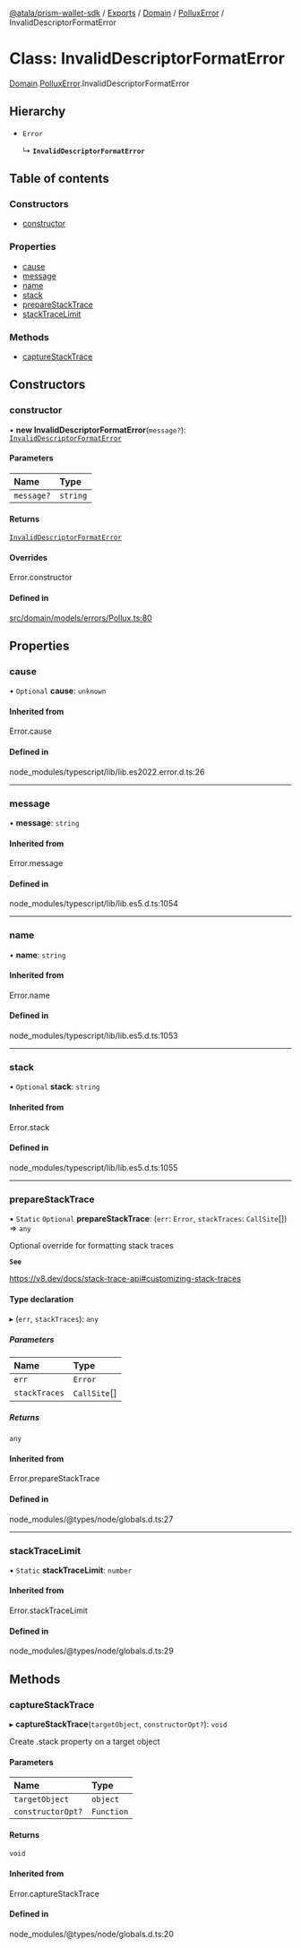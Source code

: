 [@atala/prism-wallet-sdk](../README.md) / [Exports](../modules.md) / [Domain](../modules/Domain.md) / [PolluxError](../modules/Domain.PolluxError.md) / InvalidDescriptorFormatError

# Class: InvalidDescriptorFormatError

[Domain](../modules/Domain.md).[PolluxError](../modules/Domain.PolluxError.md).InvalidDescriptorFormatError

## Hierarchy

- `Error`

  ↳ **`InvalidDescriptorFormatError`**

## Table of contents

### Constructors

- [constructor](Domain.PolluxError.InvalidDescriptorFormatError.md#constructor)

### Properties

- [cause](Domain.PolluxError.InvalidDescriptorFormatError.md#cause)
- [message](Domain.PolluxError.InvalidDescriptorFormatError.md#message)
- [name](Domain.PolluxError.InvalidDescriptorFormatError.md#name)
- [stack](Domain.PolluxError.InvalidDescriptorFormatError.md#stack)
- [prepareStackTrace](Domain.PolluxError.InvalidDescriptorFormatError.md#preparestacktrace)
- [stackTraceLimit](Domain.PolluxError.InvalidDescriptorFormatError.md#stacktracelimit)

### Methods

- [captureStackTrace](Domain.PolluxError.InvalidDescriptorFormatError.md#capturestacktrace)

## Constructors

### constructor

• **new InvalidDescriptorFormatError**(`message?`): [`InvalidDescriptorFormatError`](Domain.PolluxError.InvalidDescriptorFormatError.md)

#### Parameters

| Name | Type |
| :------ | :------ |
| `message?` | `string` |

#### Returns

[`InvalidDescriptorFormatError`](Domain.PolluxError.InvalidDescriptorFormatError.md)

#### Overrides

Error.constructor

#### Defined in

[src/domain/models/errors/Pollux.ts:80](https://github.com/hyperledger/identus-edge-agent-sdk-ts/blob/3c504bead94c87cd52de807c230d8a674846dce5/src/domain/models/errors/Pollux.ts#L80)

## Properties

### cause

• `Optional` **cause**: `unknown`

#### Inherited from

Error.cause

#### Defined in

node_modules/typescript/lib/lib.es2022.error.d.ts:26

___

### message

• **message**: `string`

#### Inherited from

Error.message

#### Defined in

node_modules/typescript/lib/lib.es5.d.ts:1054

___

### name

• **name**: `string`

#### Inherited from

Error.name

#### Defined in

node_modules/typescript/lib/lib.es5.d.ts:1053

___

### stack

• `Optional` **stack**: `string`

#### Inherited from

Error.stack

#### Defined in

node_modules/typescript/lib/lib.es5.d.ts:1055

___

### prepareStackTrace

▪ `Static` `Optional` **prepareStackTrace**: (`err`: `Error`, `stackTraces`: `CallSite`[]) => `any`

Optional override for formatting stack traces

**`See`**

https://v8.dev/docs/stack-trace-api#customizing-stack-traces

#### Type declaration

▸ (`err`, `stackTraces`): `any`

##### Parameters

| Name | Type |
| :------ | :------ |
| `err` | `Error` |
| `stackTraces` | `CallSite`[] |

##### Returns

`any`

#### Inherited from

Error.prepareStackTrace

#### Defined in

node_modules/@types/node/globals.d.ts:27

___

### stackTraceLimit

▪ `Static` **stackTraceLimit**: `number`

#### Inherited from

Error.stackTraceLimit

#### Defined in

node_modules/@types/node/globals.d.ts:29

## Methods

### captureStackTrace

▸ **captureStackTrace**(`targetObject`, `constructorOpt?`): `void`

Create .stack property on a target object

#### Parameters

| Name | Type |
| :------ | :------ |
| `targetObject` | `object` |
| `constructorOpt?` | `Function` |

#### Returns

`void`

#### Inherited from

Error.captureStackTrace

#### Defined in

node_modules/@types/node/globals.d.ts:20
